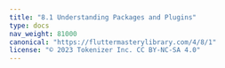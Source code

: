 ```yaml
---
title: "8.1 Understanding Packages and Plugins"
type: docs
nav_weight: 81000
canonical: "https://fluttermasterylibrary.com/4/8/1"
license: "© 2023 Tokenizer Inc. CC BY-NC-SA 4.0"
---
```

